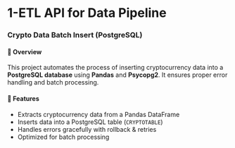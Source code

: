 # 1-ETL API for Data Pipeline
### Crypto Data Batch Insert (PostgreSQL)

#### 📌 Overview
This project automates the process of inserting cryptocurrency data into a **PostgreSQL database** using **Pandas** and **Psycopg2**. It ensures proper error handling and batch processing.

#### 🚀 Features
- Extracts cryptocurrency data from a Pandas DataFrame
- Inserts data into a PostgreSQL table (`CRYPTOTABLE`)
- Handles errors gracefully with rollback & retries
- Optimized for batch processing


